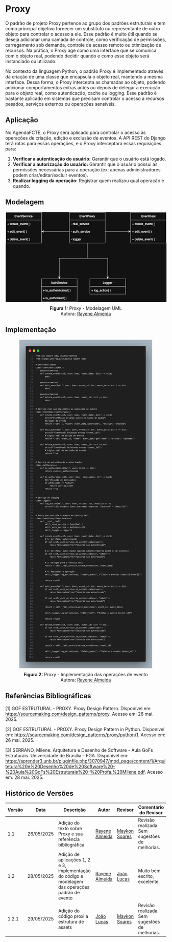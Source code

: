 # Proxy

O padrão de projeto Proxy pertence ao grupo dos padrões estruturais e tem como principal objetivo fornecer um substituto ou representante de outro objeto para controlar o acesso a ele. Esse padrão é muito útil quando se deseja adicionar uma camada de controle, como verificação de permissões, carregamento sob demanda, controle de acesso remoto ou otimização de recursos. Na prática, o Proxy age como uma interface que se comunica com o objeto real, podendo decidir quando e como esse objeto será instanciado ou utilizado.

No contexto da linguagem Python, o padrão Proxy é implementado através da criação de uma classe que encapsula o objeto real, mantendo a mesma interface. Dessa forma, o Proxy intercepta as chamadas ao objeto, podendo adicionar comportamentos extras antes ou depois de delegar a execução para o objeto real, como autenticação, cache ou logging. Esse padrão é bastante aplicado em sistemas que precisam controlar o acesso a recursos pesados, serviços externos ou operações sensíveis.

## Aplicação

No AgendaFCTE, o Proxy será aplicado para controlar o acesso às operações de criação, edição e exclusão de eventos. A API REST do Django terá rotas para essas operações, e o Proxy interceptará essas requisições para:

1.  **Verificar a autenticação do usuário:** Garantir que o usuário está logado.
2.  **Verificar a autorização do usuário:** Garantir que o usuário possui as permissões necessárias para a operação (ex: apenas administradores podem criar/editar/excluir eventos).
3.  **Realizar logging da operação:** Registrar quem realizou qual operação e quando.

## Modelagem

<div align="center">
    <img src="../../../assets/proxy/Proxy.drawio.png" alt="Diagrama da implementação do padrão Proxy" style="max-width: 100%; border: 1px solid #eee;">
    <p style="margin-top: 0.5em;">
        <strong>Figura 1:</strong> Proxy - Modelagem UML<br>
        Autora: <a href="https://github.com/rayenealmeida" target="_blank" rel="noopener noreferrer">Rayene Almeida</a>
    </p>
</div>

## Implementação

<div align="center">
    <img src="../../../assets/proxy/codeProxy.png" alt="Implementação do padrão Proxy em Python" style="max-width: 100%; border: 1px solid #eee;">
    <p style="margin-top: 0.5em;">
        <strong>Figura 2:</strong> Proxy - Implementação das operações de evento<br>
        Autora: <a href="https://github.com/rayenealmeida" target="_blank" rel="noopener noreferrer">Rayene Almeida</a>
    </p>
</div>

## Referências Bibliográficas

[<a id='ref1'>1</a>] GOF ESTRUTURAL - PROXY. Proxy Design Pattern. Disponível em: https://sourcemaking.com/design_patterns/proxy. Acesso em: 26 mai. 2025.

[<a id='ref2'>2</a>] GOF ESTRUTURAL - PROXY. Proxy Design Pattern in Python. Disponível em: https://sourcemaking.com/design_patterns/proxy/python/1. Acesso em: 26 mai. 2025.

[<a id='ref3'>3</a>] SERRANO, Milene. Arquitetura e Desenho de Software - Aula GoFs Estruturais. Universidade de Brasília - FGA. Disponível em: https://aprender3.unb.br/pluginfile.php/3070947/mod_page/content/1/Arquitetura%20e%20Desenho%20de%20Software%20-%20Aula%20GoFs%20Estruturais%20-%20Profa.%20Milene.pdf. Acesso em: 28 mai. 2025.

## Histórico de Versões

| Versão | Data       | Descrição                                                                                         | Autor                                              | Revisor                                        | Comentário do Revisor                          |
| ------ | ---------- | ------------------------------------------------------------------------------------------------- | -------------------------------------------------- | ---------------------------------------------- | ---------------------------------------------- |
| 1.1    | 26/05/2025 | Adição do texto sobre Proxy e sua referência bibliográfica                                        | [Rayene Almeida](https://github.com/rayenealmeida) | [Maykon Soares](https://github.com/maykonjuso) | Revisão realizada. Sem sugestões de melhorias. |
| 1.2    | 28/05/2025 | Adição de aplicações 1, 2 e 3, implementação do código e modelagem das operações padrão de evento | [Rayene Almeida](https://github.com/rayenealmeida) | [João Lucas](https://github.com/joãolucas102)  | Muito bem escrito, excelente.                  |
| 1.2.1  | 29/05/2025 | Adição do código proxi a estrutura de assets                                                      | [João Lucas](https://github.com/joãolucas102)      | [Maykon Soares](https://github.com/maykonjuso) | Revisão realizada. Sem sugestões de melhorias. |
